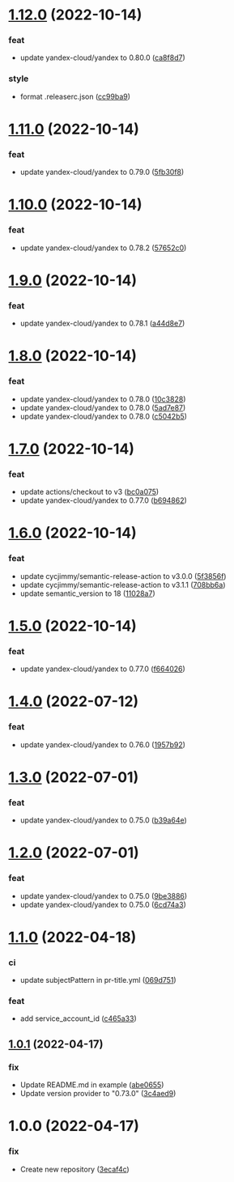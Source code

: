 # [1.12.0](https://github.com/patsevanton/terraform-yandex-compute/compare/v1.11.0...v1.12.0) (2022-10-14)


### feat

* update yandex-cloud/yandex to 0.80.0 ([ca8f8d7](https://github.com/patsevanton/terraform-yandex-compute/commit/ca8f8d73aceb2840c1d2eb360c7a0e4ed92ba389))

### style

* format .releaserc.json ([cc99ba9](https://github.com/patsevanton/terraform-yandex-compute/commit/cc99ba9156973f42112a630dfe691f765cb00955))

# [1.11.0](https://github.com/patsevanton/terraform-yandex-compute/compare/v1.10.0...v1.11.0) (2022-10-14)


### feat

* update yandex-cloud/yandex to 0.79.0 ([5fb30f8](https://github.com/patsevanton/terraform-yandex-compute/commit/5fb30f8ff5614cb030048d6c7d2633d0786d5efc))

# [1.10.0](https://github.com/patsevanton/terraform-yandex-compute/compare/v1.9.0...v1.10.0) (2022-10-14)


### feat

* update yandex-cloud/yandex to 0.78.2 ([57652c0](https://github.com/patsevanton/terraform-yandex-compute/commit/57652c0e0846119342b06f27becbc9d2b3bfc964))

# [1.9.0](https://github.com/patsevanton/terraform-yandex-compute/compare/v1.8.0...v1.9.0) (2022-10-14)


### feat

* update yandex-cloud/yandex to 0.78.1 ([a44d8e7](https://github.com/patsevanton/terraform-yandex-compute/commit/a44d8e7712342e431bc56d2dd6f80c3ba3e14ef9))

# [1.8.0](https://github.com/patsevanton/terraform-yandex-compute/compare/v1.7.0...v1.8.0) (2022-10-14)


### feat

* update yandex-cloud/yandex to 0.78.0 ([10c3828](https://github.com/patsevanton/terraform-yandex-compute/commit/10c38289f938ddd3f14b0cb037a9e907167b755d))
* update yandex-cloud/yandex to 0.78.0 ([5ad7e87](https://github.com/patsevanton/terraform-yandex-compute/commit/5ad7e87416970c5dfd603a51163780438f557209))
* update yandex-cloud/yandex to 0.78.0 ([c5042b5](https://github.com/patsevanton/terraform-yandex-compute/commit/c5042b5ab51eef90a6b6f723b5e3750dcd6854d1))

# [1.7.0](https://github.com/patsevanton/terraform-yandex-compute/compare/v1.6.0...v1.7.0) (2022-10-14)


### feat

* update actions/checkout to v3 ([bc0a075](https://github.com/patsevanton/terraform-yandex-compute/commit/bc0a0759b5be901106d55724a45ad47a542ad9fa))
* update yandex-cloud/yandex to 0.77.0 ([b694862](https://github.com/patsevanton/terraform-yandex-compute/commit/b694862968631537e85ea31737a3e0d774f4a63f))

# [1.6.0](https://github.com/patsevanton/terraform-yandex-compute/compare/v1.5.0...v1.6.0) (2022-10-14)


### feat

* update cycjimmy/semantic-release-action to v3.0.0 ([5f3856f](https://github.com/patsevanton/terraform-yandex-compute/commit/5f3856f75e933cf1cd184ade77403f037124ad32))
* update cycjimmy/semantic-release-action to v3.1.1 ([708bb6a](https://github.com/patsevanton/terraform-yandex-compute/commit/708bb6adb44f2deabaa8dc32b6159c8e09dba547))
* update semantic_version to 18 ([11028a7](https://github.com/patsevanton/terraform-yandex-compute/commit/11028a70ceabd9989eac8421762581ed4340be1e))

# [1.5.0](https://github.com/patsevanton/terraform-yandex-compute/compare/v1.4.0...v1.5.0) (2022-10-14)


### feat

* update yandex-cloud/yandex to 0.77.0 ([f664026](https://github.com/patsevanton/terraform-yandex-compute/commit/f66402601258f541da2f2fff2a59c078cb53ca9a))

# [1.4.0](https://github.com/patsevanton/terraform-yandex-compute/compare/v1.3.0...v1.4.0) (2022-07-12)


### feat

* update yandex-cloud/yandex to 0.76.0 ([1957b92](https://github.com/patsevanton/terraform-yandex-compute/commit/1957b923efbec66404e53a12a7bc299d3c4bf23c))

# [1.3.0](https://github.com/patsevanton/terraform-yandex-compute/compare/v1.2.0...v1.3.0) (2022-07-01)


### feat

* update yandex-cloud/yandex to 0.75.0 ([b39a64e](https://github.com/patsevanton/terraform-yandex-compute/commit/b39a64e6a4e760bf690b8900efb172e31e255926))

# [1.2.0](https://github.com/patsevanton/terraform-yandex-compute/compare/v1.1.0...v1.2.0) (2022-07-01)


### feat

* update yandex-cloud/yandex to 0.75.0 ([9be3886](https://github.com/patsevanton/terraform-yandex-compute/commit/9be388699c0f8b5f026d6c481654bfad96f3ee36))
* update yandex-cloud/yandex to 0.75.0 ([6cd74a3](https://github.com/patsevanton/terraform-yandex-compute/commit/6cd74a3e8610173d78ac08d04b58b53df4a2b369))

# [1.1.0](https://github.com/patsevanton/terraform-yandex-compute/compare/v1.0.1...v1.1.0) (2022-04-18)


### ci

* update subjectPattern in pr-title.yml ([069d751](https://github.com/patsevanton/terraform-yandex-compute/commit/069d7518b6f918521d8ca9ccc21cc55c2337066f))

### feat

* add service_account_id ([c465a33](https://github.com/patsevanton/terraform-yandex-compute/commit/c465a33516450f9bf8cb852660e989faf365c349))

## [1.0.1](https://github.com/patsevanton/terraform-yandex-compute/compare/v1.0.0...v1.0.1) (2022-04-17)


### fix

* Update README.md in example ([abe0655](https://github.com/patsevanton/terraform-yandex-compute/commit/abe065581965c5c86a319f05df60b76a8a201bc3))
* Update version provider to "0.73.0" ([3c4aed9](https://github.com/patsevanton/terraform-yandex-compute/commit/3c4aed9c2938348deeecf06ac3597c6ecabb373b))

# 1.0.0 (2022-04-17)


### fix

* Create new repository ([3ecaf4c](https://github.com/patsevanton/terraform-yandex-compute/commit/3ecaf4cecd4c3f3b1e072b27147d59a8645f586c))
